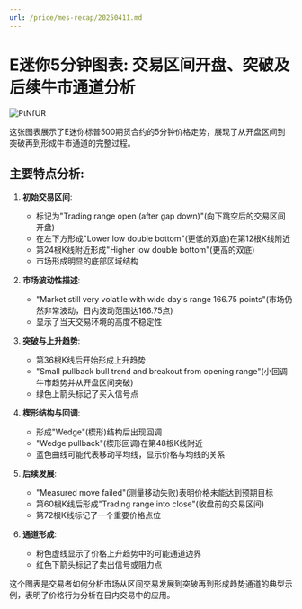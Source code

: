 ```yaml
---
url: /price/mes-recap/20250411.md
---
```

# E迷你5分钟图表: 交易区间开盘、突破及后续牛市通道分析

![PtNfUR](https://img.forecho.com/PtNfUR.png)

这张图表展示了E迷你标普500期货合约的5分钟价格走势，展现了从开盘区间到突破再到形成牛市通道的完整过程。

## 主要特点分析:

1. **初始交易区间**:
   * 标记为"Trading range open (after gap down)"(向下跳空后的交易区间开盘)
   * 在左下方形成"Lower low double bottom"(更低的双底)在第12根K线附近
   * 第24根K线附近形成"Higher low double bottom"(更高的双底)
   * 市场形成明显的底部区域结构

2. **市场波动性描述**:
   * "Market still very volatile with wide day's range 166.75 points"(市场仍然非常波动，日内波动范围达166.75点)
   * 显示了当天交易环境的高度不稳定性

3. **突破与上升趋势**:
   * 第36根K线后开始形成上升趋势
   * "Small pullback bull trend and breakout from opening range"(小回调牛市趋势并从开盘区间突破)
   * 绿色上箭头标记了买入信号点

4. **楔形结构与回调**:
   * 形成"Wedge"(楔形)结构后出现回调
   * "Wedge pullback"(楔形回调)在第48根K线附近
   * 蓝色曲线可能代表移动平均线，显示价格与均线的关系

5. **后续发展**:
   * "Measured move failed"(测量移动失败)表明价格未能达到预期目标
   * 第60根K线后形成"Trading range into close"(收盘前的交易区间)
   * 第72根K线标记了一个重要价格点位

6. **通道形成**:
   * 粉色虚线显示了价格上升趋势中的可能通道边界
   * 红色下箭头标记了卖出信号或阻力点

这个图表是交易者如何分析市场从区间交易发展到突破再到形成趋势通道的典型示例，表明了价格行为分析在日内交易中的应用。
